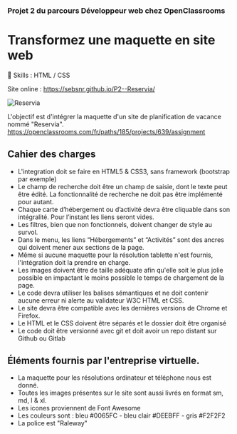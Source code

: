 ### Projet 2 du parcours Développeur web chez OpenClassrooms
# Transformez une maquette en site web

🔨 Skills : HTML / CSS

Site online : https://sebsnr.github.io/P2--Reservia/

![Reservia](https://user-images.githubusercontent.com/78140833/128994283-45500a84-4f30-413a-b014-7fc3b46788dd.png)

L'objectif est d'intégrer la maquette d'un site de planification de vacance nommé "Reservia".
https://openclassrooms.com/fr/paths/185/projects/639/assignment

## Cahier des charges
- L'integration doit se faire en HTML5 & CSS3, sans framework (bootstrap par exemple)
- Le champ de recherche doit être un champ de saisie, dont le texte peut être édité. La fonctionnalité de recherche ne doit pas être implémenté pour autant.
- Chaque carte d’hébergement ou d’activité devra être cliquable dans son intégralité. Pour l’instant les liens seront vides.
- Les filtres, bien que non fonctionnels, doivent changer de style au survol.
- Dans le menu, les liens “Hébergements” et “Activités” sont des ancres qui doivent mener aux sections de la page.
- Même si aucune maquette pour la résolution tablette n'est fournis, l'intégration doit la prendre en charge.
- Les images doivent être de taille adéquate afin qu'elle soit le plus jolie possible en impactant le moins possible le temps de chargement de la page.
- Le code devra utiliser les balises sémantiques et ne doit contenir aucune erreur ni alerte au validateur W3C HTML et CSS.
- Le site devra être compatible avec les dernières versions de Chrome et Firefox.
- Le HTML et le CSS doivent être séparés et le dossier doit être organisé
- Le code doit être versionné avec git et doit avoir un repo distant sur Github ou Gitlab

## Éléments fournis par l'entreprise virtuelle.
- La maquette pour les résolutions ordinateur et téléphone nous est donné.
- Toutes les images présentes sur le site sont aussi livrés en format sm, md, l & xl.
- Les icones proviennent de Font Awesome
- Les couleurs sont : bleu #0065FC - bleu clair #DEEBFF - gris #F2F2F2
- La police est "Raleway"
